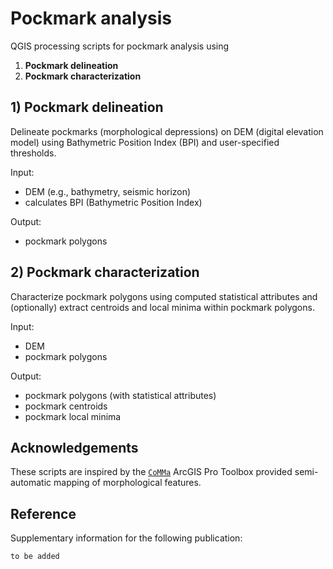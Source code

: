 # Pockmark analysis

QGIS processing scripts for pockmark analysis using

1. **Pockmark delineation**
2. **Pockmark characterization**

## 1) Pockmark delineation
Delineate pockmarks (morphological depressions) on DEM (digital elevation model) using Bathymetric Position Index (BPI) and user-specified thresholds.

Input:
- DEM (e.g., bathymetry, seismic horizon)
- calculates BPI (Bathymetric Position Index)

Output:
- pockmark polygons

## 2) Pockmark characterization
Characterize pockmark polygons using computed statistical attributes and (optionally) extract centroids and local minima within pockmark polygons.

Input:
- DEM
- pockmark polygons

Output:
- pockmark polygons (with statistical attributes)
- pockmark centroids
- pockmark local minima

## Acknowledgements
These scripts are inspired by the [`CoMMa`](https://github.com/ricarosio/CoMMa) ArcGIS Pro Toolbox provided semi-automatic mapping of morphological features.

## Reference
Supplementary information for the following publication:

```
to be added
```
